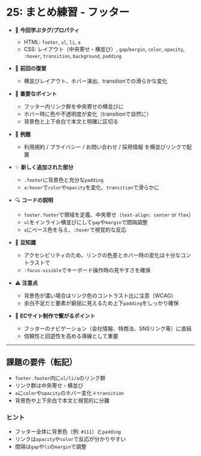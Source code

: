 # 25: まとめ練習 - フッター

- 🧩 **今回学ぶタグ/プロパティ**
  - HTML: `footer`, `ul`, `li`, `a`
  - CSS: レイアウト（中央寄せ・横並び）, `gap`/`margin`, `color`, `opacity`, `:hover`, `transition`, `background`, `padding`

- 🔁 **前回の復習**
  - 横並びレイアウト、ホバー演出、transitionでの滑らかな変化

- 📌 **重要なポイント**
  - フッター内リンク群を中央寄せの横並びに
  - ホバー時に色や不透明度が変化（transitionで自然に）
  - 背景色と上下余白で本文と明確に区切る

- 🧪 **例題**
  - 利用規約 / プライバシー / お問い合わせ / 採用情報 を横並びリンクで配置

- ✨ **新しく追加された部分**
  - `.footer`に背景色と充分な`padding`
  - `a:hover`で`color`や`opacity`を変化、`transition`で滑らかに

- 🔍 **コードの説明**
  - `footer.footer`で領域を定義、中央寄せ（`text-align: center` or `flex`）
  - `ul`をインライン横並びにして`gap`や`margin`で間隔調整
  - `a`にベース色を与え、`:hover`で視覚的な反応

- 📖 **豆知識**
  - アクセシビリティのため、リンクの色差とホバー時の変化は十分なコントラストで
  - `:focus-visible`でキーボード操作時の見やすさを確保

- ⚠️ **注意点**
  - 背景色が濃い場合はリンク色のコントラスト比に注意（WCAG）
  - 余白不足だと要素が窮屈に見えるため上下`padding`をしっかり確保

- 🛒 **ECサイト制作で繋がるポイント**
  - フッターのナビゲーション（会社情報、特商法、SNSリンク等）に直結
  - 信頼性と回遊性を高める導線として重要

---

## 課題の要件（転記）
- `footer.footer`内に`ul/li/a`のリンク群
- リンク群は中央寄せ・横並び
- `a`に`color`や`opacity`のホバー変化＋`transition`
- 背景色や上下余白で本文と視覚的に分離

### ヒント
- フッター全体に背景色（例: `#111`）と`padding`
- リンクは`opacity`や`color`で反応が分かりやすい
- 間隔は`gap`や`li`の`margin`で調整